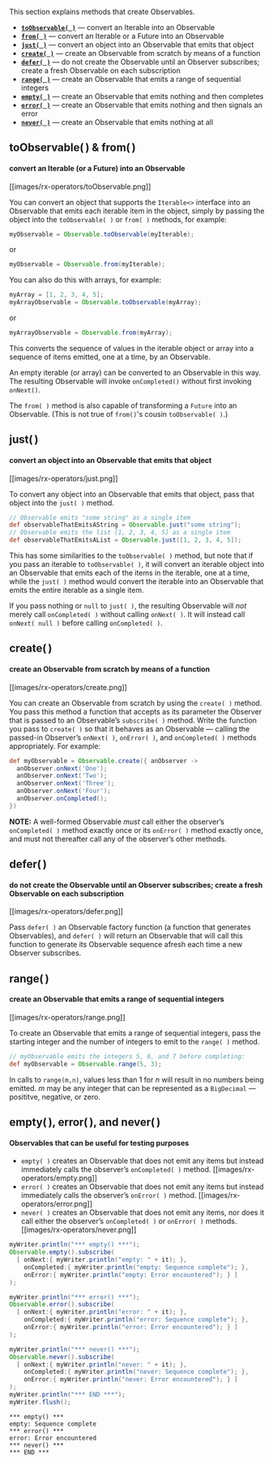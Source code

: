 This section explains methods that create Observables.

* [**`toObservable( )`**](Creating-Observables#toobservable--from) — convert an Iterable into an Observable
* [**`from( )`**](Creating-Observables#toobservable--from) — convert an Iterable or a Future into an Observable
* [**`just( )`**](Creating-Observables#just) — convert an object into an Observable that emits that object
* [**`create( )`**](Creating-Observables#create) — create an Observable from scratch by means of a function
* [**`defer( )`**](Creating-Observables#defer) — do not create the Observable until an Observer subscribes; create a fresh Observable on each subscription
* [**`range( )`**](Creating-Observables#range) — create an Observable that emits a range of sequential integers
* [**`empty( )`**](Creating-Observables#empty-error-and-never) — create an Observable that emits nothing and then completes
* [**`error( )`**](Creating-Observables#empty-error-and-never) — create an Observable that emits nothing and then signals an error
* [**`never( )`**](Creating-Observables#empty-error-and-never) — create an Observable that emits nothing at all

## toObservable( ) & from( )
#### convert an Iterable (or a Future) into an Observable
[[images/rx-operators/toObservable.png]]

You can convert an object that supports the `Iterable<>` interface into an Observable that emits each iterable item in the object, simply by passing the object into the `toObservable( )` or `from( )` methods, for example:

```groovy
myObservable = Observable.toObservable(myIterable);
```
or
```groovy
myObservable = Observable.from(myIterable);
```

You can also do this with arrays, for example:

```groovy
myArray = [1, 2, 3, 4, 5];
myArrayObservable = Observable.toObservable(myArray);
```
or
```groovy
myArrayObservable = Observable.from(myArray);
```

This converts the sequence of values in the iterable object or array into a sequence of items emitted, one at a time, by an Observable.

An empty iterable (or array) can be converted to an Observable in this way. The resulting Observable will invoke `onCompleted()` without first invoking `onNext()`.

The `from( )` method is also capable of transforming a `Future` into an Observable. (This is not true of `from()`'s cousin `toObservable( )`.)

## just( )
#### convert an object into an Observable that emits that object
[[images/rx-operators/just.png]]

To convert any object into an Observable that emits that object, pass that object into the `just( )` method.

```groovy
// Observable emits "some string" as a single item
def observableThatEmitsAString = Observable.just("some string"); 
// Observable emits the list [1, 2, 3, 4, 5] as a single item
def observableThatEmitsAList = Observable.just([1, 2, 3, 4, 5]); 
```

This has some similarities to the `toObservable( )` method, but note that if you pass an iterable to `toObservable( )`, it will convert an iterable object into an Observable that emits each of the items in the iterable, one at a time, while the `just( )` method would convert the iterable into an Observable that emits the entire iterable as a single item.

If you pass nothing or `null` to `just( )`, the resulting Observable will _not_ merely call `onCompleted( )` without calling `onNext( )`. It will instead call `onNext( null )` before calling `onCompleted( )`.

## create( )
#### create an Observable from scratch by means of a function
[[images/rx-operators/create.png]]

You can create an Observable from scratch by using the `create( )` method. You pass this method a function that accepts as its parameter the Observer that is passed to an Observable’s `subscribe( )` method. Write the function you pass to `create( )` so that it behaves as an Observable — calling the passed-in Observer’s `onNext( )`, `onError( )`, and `onCompleted( )` methods appropriately. For example:

```groovy
def myObservable = Observable.create({ anObserver ->
  anObserver.onNext('One');
  anObserver.onNext('Two');
  anObserver.onNext('Three');
  anObserver.onNext('Four');
  anObserver.onCompleted();
})
```

**NOTE:** A well-formed Observable _must_ call either the observer’s `onCompleted( )` method exactly once or its `onError( )` method exactly once, and must not thereafter call any of the observer’s other methods.

## defer( )
#### do not create the Observable until an Observer subscribes; create a fresh Observable on each subscription
[[images/rx-operators/defer.png]]

Pass `defer( )` an Observable factory function (a function that generates Observables), and `defer( )` will return an Observable that will call this function to generate its Observable sequence afresh each time a new Observer subscribes.

## range( )
#### create an Observable that emits a range of sequential integers
[[images/rx-operators/range.png]]

To create an Observable that emits a range of sequential integers, pass the starting integer and the number of integers to emit to the `range( )` method.
```groovy
// myObservable emits the integers 5, 6, and 7 before completing:
def myObservable = Observable.range(5, 3);
```

In calls to `range(m,n)`, values less than 1 for _n_ will result in no numbers being emitted. _m_ may be any integer that can be represented as a `BigDecimal` — posititve, negative, or zero.

## empty( ), error( ), and never( )
#### Observables that can be useful for testing purposes

* `empty( )` creates an Observable that does not emit any items but instead immediately calls the observer’s `onCompleted( )` method.
[[images/rx-operators/empty.png]]
* `error( )` creates an Observable that does not emit any items but instead immediately calls the observer’s `onError( )` method.
[[images/rx-operators/error.png]]
* `never( )` creates an Observable that does not emit any items, nor does it call either the observer’s `onCompleted( )` or `onError( )` methods.
[[images/rx-operators/never.png]]

```groovy
myWriter.println("*** empty() ***");
Observable.empty().subscribe(
  [ onNext:{ myWriter.println("empty: " + it); },
    onCompleted:{ myWriter.println("empty: Sequence complete"); },
    onError:{ myWriter.println("empty: Error encountered"); } ]
);

myWriter.println("*** error() ***");
Observable.error().subscribe(
  [ onNext:{ myWriter.println("error: " + it); },
    onCompleted:{ myWriter.println("error: Sequence complete"); },
    onError:{ myWriter.println("error: Error encountered"); } ]
);

myWriter.println("*** never() ***");
Observable.never().subscribe(
  [ onNext:{ myWriter.println("never: " + it); },
    onCompleted:{ myWriter.println("never: Sequence complete"); },
    onError:{ myWriter.println("never: Error encountered"); } ]
);
myWriter.println("*** END ***");
myWriter.flush();
```
```
*** empty() ***
empty: Sequence complete
*** error() ***
error: Error encountered
*** never() ***
*** END ***
```
